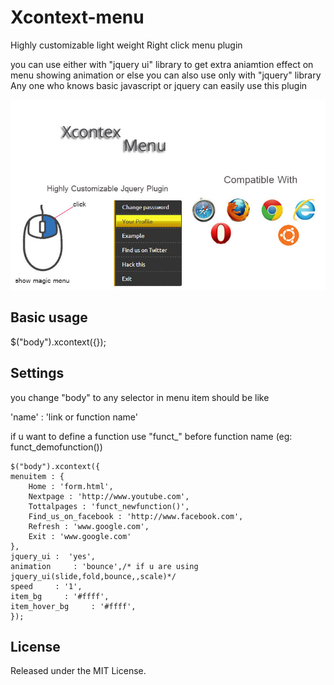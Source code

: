 Xcontext-menu
==============

Highly customizable light weight Right click menu plugin

you can use either with "jquery ui" library to get extra aniamtion effect on menu showing animation or else you can also use only with "jquery" library
Any one who knows basic javascript or jquery can easily use this plugin 




![alt tag](https://raw.githubusercontent.com/anishtr4/Magic-menu/master/xcontex.jpg)

## Basic usage

$("body").xcontext({});


## Settings

you change "body" to any selector
in menu item should be like 

'name' : 'link or function name'

if u want to define a function use "funct_" before function name (eg: funct_demofunction())

    $("body").xcontext({
	menuitem : {
        Home : 'form.html',
		Nextpage : 'http://www.youtube.com',
		Tottalpages : 'funct_newfunction()',
		Find_us_on_facebook : 'http://www.facebook.com',
		Refresh : 'www.google.com',
		Exit : 'www.google.com'
    },
	jquery_ui :  'yes',
	animation     : 'bounce',/* if u are using jquery_ui(slide,fold,bounce,,scale)*/
	speed     : '1',
    item_bg     : '#ffff',
	item_hover_bg     : '#ffff',
	}); 


## License

Released under the MIT License.
